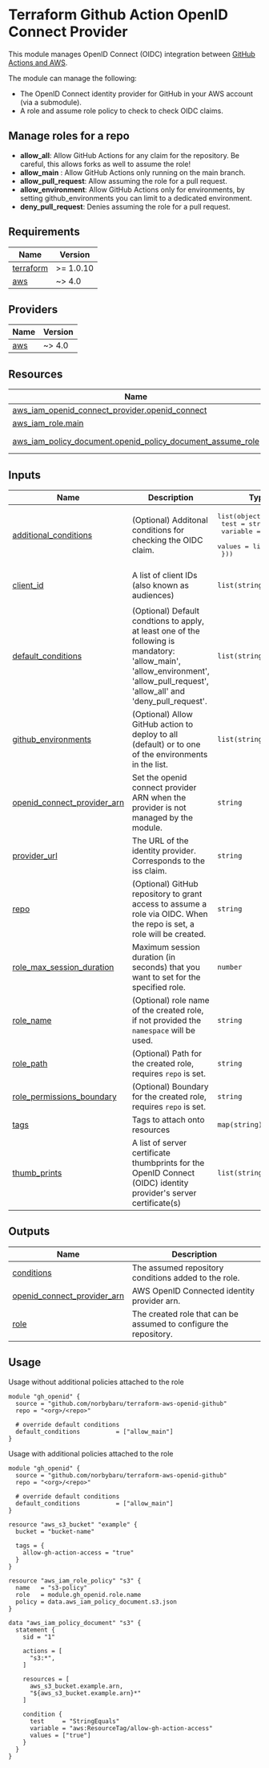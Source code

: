 # Terraform Github Action OpenID Connect Provider
This module manages OpenID Connect (OIDC) integration between [GitHub Actions and AWS](https://docs.github.com/en/actions/deployment/security-hardening-your-deployments/configuring-openid-connect-in-amazon-web-services).

The module can manage the following:
- The OpenID Connect identity provider for GitHub in your AWS account (via a submodule).
- A role and assume role policy to check to check OIDC claims.

## Manage roles for a repo
- **allow_all**: Allow GitHub Actions for any claim for the repository. Be careful, this allows forks as well to assume the role!
- **allow_main** : Allow GitHub Actions only running on the main branch.
- **allow_pull_request**: Allow assuming the role for a pull request.
- **allow_environment**: Allow GitHub Actions only for environments, by setting github_environments you can limit to a dedicated environment.
- **deny_pull_request**: Denies assuming the role for a pull request.

## Requirements

| Name | Version |
|------|---------|
| <a name="requirement_terraform"></a> [terraform](#requirement\_terraform) | >= 1.0.10 |
| <a name="requirement_aws"></a> [aws](#requirement\_aws) | ~> 4.0 |

## Providers

| Name | Version |
|------|---------|
| <a name="provider_aws"></a> [aws](#provider\_aws) | ~> 4.0 |

## Resources

| Name | Type |
|------|------|
| [aws_iam_openid_connect_provider.openid_connect](https://registry.terraform.io/providers/hashicorp/aws/latest/docs/resources/iam_openid_connect_provider) | resource |
| [aws_iam_role.main](https://registry.terraform.io/providers/hashicorp/aws/latest/docs/resources/iam_role) | resource |
| [aws_iam_policy_document.openid_policy_document_assume_role](https://registry.terraform.io/providers/hashicorp/aws/latest/docs/data-sources/iam_policy_document) | data source |

## Inputs

| Name | Description | Type | Default | Required |
|------|-------------|------|---------|:--------:|
| <a name="input_additional_conditions"></a> [additional\_conditions](#input\_additional\_conditions) | (Optional) Additonal conditions for checking the OIDC claim. | <pre>list(object({<br>    test     = string<br>    variable = string<br>    values   = list(string)<br>  }))</pre> | `[]` | no |
| <a name="input_client_id"></a> [client\_id](#input\_client\_id) | A list of client IDs (also known as audiences) | `list(string)` | <pre>[<br>  "sts.amazonaws.com"<br>]</pre> | no |
| <a name="input_default_conditions"></a> [default\_conditions](#input\_default\_conditions) | (Optional) Default condtions to apply, at least one of the following is mandatory: 'allow\_main', 'allow\_environment', 'allow\_pull\_request', 'allow\_all' and 'deny\_pull\_request'. | `list(string)` | <pre>[<br>  "allow_main",<br>  "deny_pull_request"<br>]</pre> | no |
| <a name="input_github_environments"></a> [github\_environments](#input\_github\_environments) | (Optional) Allow GitHub action to deploy to all (default) or to one of the environments in the list. | `list(string)` | <pre>[<br>  "*"<br>]</pre> | no |
| <a name="input_openid_connect_provider_arn"></a> [openid\_connect\_provider\_arn](#input\_openid\_connect\_provider\_arn) | Set the openid connect provider ARN when the provider is not managed by the module. | `string` | `null` | no |
| <a name="input_provider_url"></a> [provider\_url](#input\_provider\_url) | The URL of the identity provider. Corresponds to the iss claim. | `string` | `"https://token.actions.githubusercontent.com"` | no |
| <a name="input_repo"></a> [repo](#input\_repo) | (Optional) GitHub repository to grant access to assume a role via OIDC. When the repo is set, a role will be created. | `string` | n/a | yes |
| <a name="input_role_max_session_duration"></a> [role\_max\_session\_duration](#input\_role\_max\_session\_duration) | Maximum session duration (in seconds) that you want to set for the specified role. | `number` | `null` | no |
| <a name="input_role_name"></a> [role\_name](#input\_role\_name) | (Optional) role name of the created role, if not provided the `namespace` will be used. | `string` | `null` | no |
| <a name="input_role_path"></a> [role\_path](#input\_role\_path) | (Optional) Path for the created role, requires `repo` is set. | `string` | `"/github-actions/"` | no |
| <a name="input_role_permissions_boundary"></a> [role\_permissions\_boundary](#input\_role\_permissions\_boundary) | (Optional) Boundary for the created role, requires `repo` is set. | `string` | `null` | no |
| <a name="input_tags"></a> [tags](#input\_tags) | Tags to attach onto resources | `map(string)` | `{}` | no |
| <a name="input_thumb_prints"></a> [thumb\_prints](#input\_thumb\_prints) | A list of server certificate thumbprints for the OpenID Connect (OIDC) identity provider's server certificate(s) | `list(string)` | <pre>[<br>  "6938fd4d98bab03faadb97b34396831e3780aea1"<br>]</pre> | no |

## Outputs

| Name | Description |
|------|-------------|
| <a name="output_conditions"></a> [conditions](#output\_conditions) | The assumed repository conditions added to the role. |
| <a name="output_openid_connect_provider_arn"></a> [openid\_connect\_provider\_arn](#output\_openid\_connect\_provider\_arn) | AWS OpenID Connected identity provider arn. |
| <a name="output_role"></a> [role](#output\_role) | The created role that can be assumed to configure the repository. |


## Usage
Usage without additional policies attached to the role
```hcl
module "gh_openid" {
  source = "github.com/norbybaru/terraform-aws-openid-github"
  repo = "<org>/<repo>"

  # override default conditions
  default_conditions          = ["allow_main"]
}
```

Usage with additional policies attached to the role
```hcl
module "gh_openid" {
  source = "github.com/norbybaru/terraform-aws-openid-github"
  repo = "<org>/<repo>"

  # override default conditions
  default_conditions          = ["allow_main"]
}

resource "aws_s3_bucket" "example" {
  bucket = "bucket-name"

  tags = {
    allow-gh-action-access = "true"
  }
}

resource "aws_iam_role_policy" "s3" {
  name   = "s3-policy"
  role   = module.gh_openid.role.name
  policy = data.aws_iam_policy_document.s3.json
}

data "aws_iam_policy_document" "s3" {
  statement {
    sid = "1"

    actions = [
      "s3:*",
    ]

    resources = [
      aws_s3_bucket.example.arn,
      "${aws_s3_bucket.example.arn}*"
    ]

    condition {
      test     = "StringEquals"
      variable = "aws:ResourceTag/allow-gh-action-access"
      values = ["true"]
    }
  }
}
```
